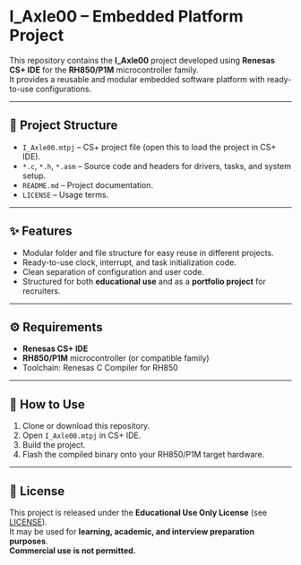 # I_Axle00 – Embedded Platform Project

This repository contains the **I_Axle00** project developed using **Renesas CS+ IDE** for the **RH850/P1M** microcontroller family.  
It provides a reusable and modular embedded software platform with ready-to-use configurations.

---

## 📂 Project Structure
- `I_Axle00.mtpj` – CS+ project file (open this to load the project in CS+ IDE).
- `*.c`, `*.h`, `*.asm` – Source code and headers for drivers, tasks, and system setup.
- `README.md` – Project documentation.
- `LICENSE` – Usage terms.

---

## ✨ Features
- Modular folder and file structure for easy reuse in different projects.
- Ready-to-use clock, interrupt, and task initialization code.
- Clean separation of configuration and user code.
- Structured for both **educational use** and as a **portfolio project** for recruiters.

---

## ⚙️ Requirements
- **Renesas CS+ IDE**  
- **RH850/P1M** microcontroller (or compatible family)  
- Toolchain: Renesas C Compiler for RH850  

---

## 🚀 How to Use
1. Clone or download this repository.
2. Open `I_Axle00.mtpj` in CS+ IDE.
3. Build the project.
4. Flash the compiled binary onto your RH850/P1M target hardware.

---

## 📜 License
This project is released under the **Educational Use Only License** (see [LICENSE](./LICENSE)).  
It may be used for **learning, academic, and interview preparation purposes**.  
**Commercial use is not permitted.**
